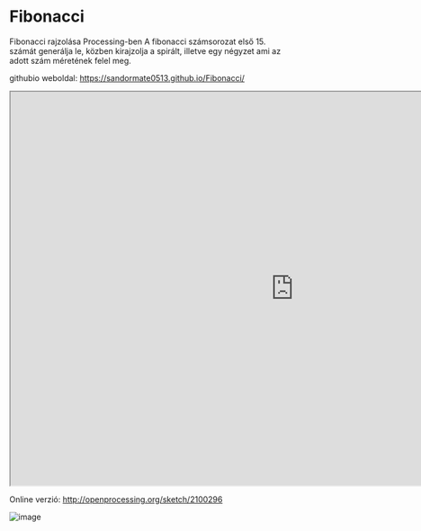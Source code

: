 # Fibonacci
Fibonacci rajzolása Processing-ben
A fibonacci számsorozat első 15. számát generálja le, közben kirajzolja a spirált, illetve egy négyzet ami az adott szám méretének felel meg.

githubio weboldal: https://sandormate0513.github.io/Fibonacci/
<iframe src="https://openprocessing.org/sketch/2100296/embed/" width="1006" height="700"></iframe>

Online verzió: http://openprocessing.org/sketch/2100296

![image](https://github.com/Sandormate0513/Fibonacci/assets/31538353/24c9a96f-c859-4d9c-bf94-9361c1b11d8d)

